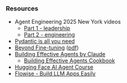 


### Resources
* Agent Engineering 2025 New York videos
  *  [Part 1 - leadership](https://www.youtube.com/watch?v=L89GzWEILkM)
  *  [Part 2 - engineering](https://www.youtube.com/watch?v=D7BzTxVVMuw)
* [Pydantic is all you need](https://www.youtube.com/watch?v=yj-wSRJwrrc)
* [Beyond Fine-tuning](https://www.youtube.com/watch?v=oUrVqexBGBs) ([pdf](https://go.superwise.ai/hubfs/PDF%20assets/Beyond%20Fine-Tuning_%20LLM%20Optimization%20Webinar.pdf))
* [Building Effective Agents by Claude](https://www.anthropic.com/engineering/building-effective-agents)
  * [Building Effective Agents Cookbook](https://github.com/anthropics/anthropic-cookbook/tree/main/patterns/agents)
* [Hugging Face AI Agent Course](https://huggingface.co/learn/agents-course/en/unit0/introduction)
* [Flowise - Build LLM Apps Easily](https://github.com/FlowiseAI/Flowise)
